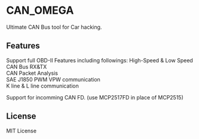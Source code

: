 # CAN_OMEGA  
Ultimate CAN Bus tool for Car hacking.  

## Features
Support full OBD-II Features including followings:
High-Speed & Low Speed CAN Bus RX&TX   
CAN Packet Analysis  
SAE J1850 PWM VPW communication  
K line & L line communication  

Support for incomming CAN FD. (use MCP2517FD in place of MCP2515)  

## License  
MIT License  